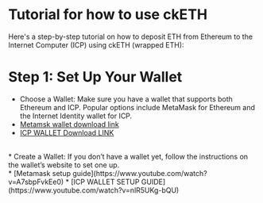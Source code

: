 #                                                                                        Tutorial for  how to use ckETH

Here's a step-by-step tutorial on how to deposit ETH from Ethereum to the Internet Computer (ICP) using ckETH (wrapped ETH):
# Step 1: Set Up Your Wallet
* Choose a Wallet: Make sure you have a wallet that supports both Ethereum and ICP. Popular options include MetaMask  for Ethereum and the Internet Identity wallet  for ICP.
  <br>
*   [Metamsk wallet download link](https://chromewebstore.google.com/detail/metamask/nkbihfbeogaeaoehlefnkodbefgpgknn)
*   [ICP WALLET Download LINK](https://nns.ic0.app/tokens/) 
 <br>
*   Create a Wallet: If you don’t have a wallet yet, follow the instructions on the wallet’s website to set one up.
   <br>
  * [Metamask setup guide](https://www.youtube.com/watch?v=A7sbpFvkEe0)
 *  [ICP WALLET SETUP GUIDE](https://www.youtube.com/watch?v=nlR5UKg-bQU)
<br>

